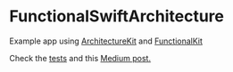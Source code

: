 # FunctionalSwiftArchitecture
Example app using [ArchitectureKit](https://github.com/RPallas92/ArchitectureKit) and [FunctionalKit](https://github.com/facile-it/FunctionalKit)

Check the [tests](https://github.com/RPallas92/FunctionalSwiftArchitecture/tree/master/FunctionalSwiftArchitectureTests) and this [Medium post.](https://medium.com/@PallasR/functional-architecture-for-swift-dfa8854239cb)
